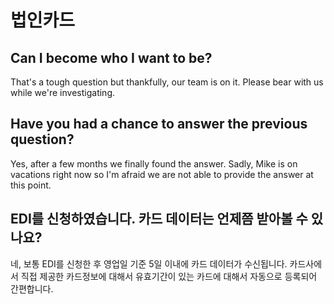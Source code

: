 # 법인카드

## Can I become who I want to be?

That's a tough question but thankfully, our team is on it. Please bear with us while we're investigating.

## Have you had a chance to answer the previous question?

Yes, after a few months we finally found the answer. Sadly, Mike is on vacations right now so I'm afraid we are not able to provide the answer at this point.

## EDI를 신청하였습니다. 카드 데이터는 언제쯤 받아볼 수 있나요?

네, 보통 EDI를 신청한 후 영업일 기준 5일 이내에 카드 데이터가 수신됩니다. 카드사에서 직접 제공한 카드정보에 대해서 유효기간이 있는 카드에 대해서 자동으로 등록되어 간편합니다.



